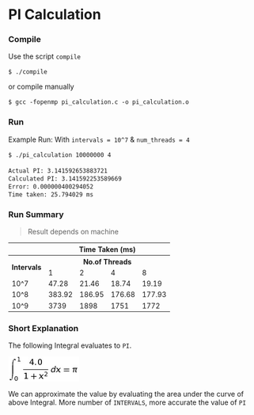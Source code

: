 # PI Calculation

### Compile

Use the script `compile`
```
$ ./compile
```

or compile manually
```
$ gcc -fopenmp pi_calculation.c -o pi_calculation.o
```

### Run
Example Run: With `intervals = 10^7` & `num_threads = 4`

```
$ ./pi_calculation 10000000 4

Actual PI: 3.141592653883721
Calculated PI: 3.141592253589669
Error: 0.000000400294052
Time taken: 25.794029 ms
```

### Run Summary
> Result depends on machine

<table>
  <tr>
    <th></th>
    <th colspan="4"><center>Time Taken (ms)</center></th>
  </tr>
  <tr>
    <th rowspan="2">Intervals</th>
    <th colspan="4"><center>No.of Threads</center></th>
  </tr>
  <tr>
    <td>1</td>
    <td>2</td>
    <td>4</td>
    <td>8</td>
  </tr>
  <tr>
    <td>10^7</td>
    <td>47.28</td>
    <td>21.46</td>
    <td>18.74</td>
    <td>19.19</td>
  </tr>
  <tr>
    <td>10^8</td>
    <td>383.92</td>
    <td>186.95</td>
    <td>176.68</td>
    <td>177.93</td>
  </tr>
  <tr>
    <td>10^9</td>
    <td>3739</td>
    <td>1898</td>
    <td>1751</td>
    <td>1772</td>
  </tr>
</table>

### Short Explanation

The following Integral evaluates to `PI`.

![integral_for_pi](integral.png "Integral for PI")

We can approximate the value by evaluating the area under the curve of above Integral. More number of `INTERVALS`, more accurate the value of `PI`
